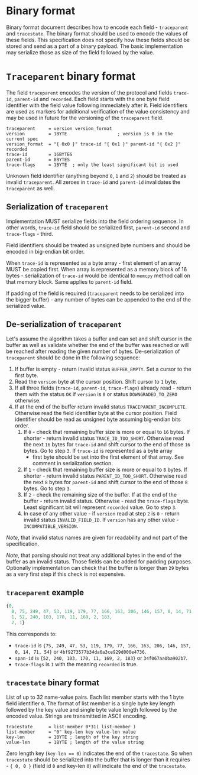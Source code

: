 # Binary format

Binary format document describes how to encode each field - `traceparent` and
`tracestate`. The binary format should be used to encode the values of these
fields. This specification does not specify how these fields should be stored
and send as a part of a binary payload. The basic implementation may serialize
those as size of the field followed by the value.

# `Traceparent` binary format

The field `traceparent` encodes the version of the protocol and fields
`trace-id`, `parent-id` and `recorded`. Each field starts with the one byte
field identifier with the field value following immediately after it. Field
identifiers are used as markers for additional verification of the value
consistency and may be used in future for the versioning of the `traceparent`
field.

``` abnf
traceparent     = version version_format  
version         = 1BYTE                   ; version is 0 in the current spec
version_format  = "{ 0x0 }" trace-id "{ 0x1 }" parent-id "{ 0x2 }" recorded
trace-id        = 16BYTES
parent-id       = 8BYTES
trace-flags     = 1BYTE  ; only the least significant bit is used
```

Unknown field identifier (anything beyond `0`, `1` and `2`) should be treated as
invalid `traceparent`. All zeroes in `trace-id` and `parent-id` invalidates the
`traceparent` as well.

## Serialization of `traceparent`

Implementation MUST serialize fields into the field ordering sequence.
In other words, `trace-id` field should be serialized first, `parent-id`
second and `trace-flags` - third.

Field identifiers should be treated as unsigned byte numbers and should be
encoded in big-endian bit order.

When `trace-id` is represented as a byte array - first element of an array MUST
be copied first. When array is represented as a memory block of 16 bytes -
serialization of `trace-id` would be identical to `memcpy` method call on that
memory block. Same applies to `parent-id` field.

If padding of the field is required (`traceparent` needs to be serialized into
the bigger buffer) - any number of bytes can be appended to the end of the
serialized value.

## De-serialization of `traceparent`

Let's assume the algorithm takes a buffer and can set and shift cursor in the
buffer as well as validate whether the end of the buffer was reached or will be
reached after reading the given number of bytes. De-serialization of
`traceparent` should be done in the following sequence:

1. If buffer is empty - return invalid status `BUFFER_EMPTY`. Set a cursor to
   the first byte.
2. Read the `version` byte at the cursor position. Shift cursor to `1` byte.
3. If all three fields (`trace-id`, `parent-id`, `trace-flags`) already read -
   return them with the status `OK` if `version` is `0` or status
   `DOWNGRADED_TO_ZERO` otherwise.
4. If at the end of the buffer return invalid status `TRACEPARENT_INCOMPLETE`.
   Otherwise read the field identifier byte at the cursor position. Field
   identifier should be read as unsigned byte assuming big-endian bits order.
    1. If `0` - check that remaining buffer size is more or equal to `16` bytes.
       If shorter - return invalid status `TRACE_ID_TOO_SHORT`. Otherwise read
       the next `16` bytes for `trace-id` and shift cursor to the end of those
       `16` bytes. Go to step `3`. If `trace-id` is represented as a byte array
       - first byte should be set into the first element of that array. See
         comment in serialization section.
    2. If `1` - check that remaining buffer size is more or equal to `8` bytes.
       If shorter - return invalid status `PARENT_ID_TOO_SHORT`. Otherwise read
       the next `8` bytes for `parent-id` and shift cursor to the end of those
       `8` bytes. Go to step `3`.
    3. If `2` - check the remaining size of the buffer. If at the end of the
       buffer - return invalid status. Otherwise - read the `trace-flags`
       byte. Least significant bit will represent `recorded` value. Go to step
       `3`.
    4. In case of any other value - if `version` read at step `2` is `0` -
       return invalid status `INVALID_FIELD_ID`. If `version` has any other
       value - `INCOMPATIBLE_VERSION`.

_Note_, that invalid status names are given for readability and not part of the
specification.

_Note_, that parsing should not treat any additional bytes in the end of the
buffer as an invalid status. Those fields can be added for padding purposes.
Optionally implementation can check that the buffer is longer than `29` bytes as
a very first step if this check is not expensive.

## `traceparent` example

``` js
{0,
  0, 75, 249, 47, 53, 119, 179, 77, 166, 163, 206, 146, 157, 0, 14, 71, 54,
  1, 52, 240, 103, 170, 11, 169, 2, 183,
  2, 1}
```

This corresponds to:

- `trace-id` is
  `{75, 249, 47, 53, 119, 179, 77, 166, 163, 206, 146, 157, 0, 14, 71, 54}` or
  `4bf9273577b34da6a3ce929d000e4736`.
- `span-id` is `{52, 240, 103, 170, 11, 169, 2, 183}` or `34f067aa0ba902b7`.
- `trace-flags` is `1` with the meaning `recorded` is true.

## `tracestate` binary format

List of up to 32 name-value pairs. Each list member starts with the 1 byte field
identifier `0`. The format of list member is a single byte key length followed
by the key value and single byte value length followed by the encoded value.
Strings are transmitted in ASCII encoding.

``` abnf
tracestate      = list-member 0*31( list-member )
list-member     = "0" key-len key value-len value
key-len         = 1BYTE ; length of the key string
value-len       = 1BYTE ; length of the value string
```

Zero length key (`key-len == 0`) indicates the end of the `tracestate`. So when
`tracestate` should be serialized into the buffer that is longer than it
requires - `{ 0, 0 }` (field id `0` and key-len `0`) will indicate the end of
the `tracestate`.